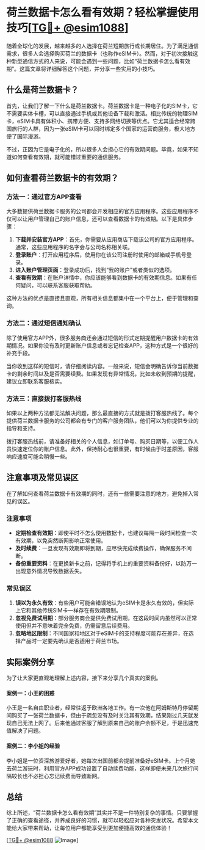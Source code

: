# 荷兰数据卡怎么看有效期？轻松掌握使用技巧[[TG💪+ @esim1088](https://t.me/s/esim1088)]

随着全球化的发展，越来越多的人选择在荷兰短期旅行或长期居住。为了满足通信需求，很多人会选择购买荷兰的数据卡（也称作eSIM卡）。然而，对于初次接触这种新型通信方式的人来说，可能会遇到一些问题，比如“荷兰数据卡怎么看有效期”。这篇文章将详细解答这个问题，并分享一些实用的小技巧。

## 什么是荷兰数据卡？

首先，让我们了解一下什么是荷兰数据卡。荷兰数据卡是一种电子化的SIM卡，它不需要实体卡槽，可以直接通过手机或其他设备下载和激活。相比传统的物理SIM卡，eSIM卡具有体积小、携带方便、支持多网络切换等优点。它尤其适合经常跨国旅行的人群，因为一张eSIM卡可以同时绑定多个国家的运营商服务，极大地方便了国际漫游。

不过，正因为它是电子化的，所以很多人会担心它的有效期问题。毕竟，如果不知道如何查看有效期，就可能错过重要的通信服务。

## 如何查看荷兰数据卡的有效期？

### 方法一：通过官方APP查看

大多数提供荷兰数据卡服务的公司都会开发相应的官方应用程序。这些应用程序不仅可以让用户管理自己的账户信息，还可以查看数据卡的有效期。以下是具体步骤：

1. **下载并安装官方APP**：首先，你需要从应用商店下载该公司的官方应用程序。通常，这些应用程序的名字会与公司名称相关联。
2. **登录账户**：打开应用程序后，使用你在该公司注册时使用的邮箱或手机号登录。
3. **进入账户管理页面**：登录成功后，找到“我的账户”或者类似的选项。
4. **查看有效期**：在账户详情中，你应该能够看到数据卡的有效期信息。如果有任何疑问，可以联系客服获取帮助。

这种方法的优点是直接且直观，所有相关信息都集中在一个平台上，便于管理和查询。

### 方法二：通过短信通知确认

除了使用官方APP外，很多服务商还会通过短信的形式定期提醒用户数据卡的有效期情况。如果你没有及时更新账户信息或者忘记检查APP，这种方式是一个很好的补充手段。

当你收到这样的短信时，请仔细阅读内容。一般来说，短信会明确告诉你当前数据卡的剩余时间以及是否需要续费。如果发现有异常情况，比如未收到预期的提醒，建议立即联系客服核实。

### 方法三：直接拨打客服热线

如果以上两种方法都无法解决问题，那么最直接的方式就是拨打客服热线了。每个提供荷兰数据卡服务的公司都会有专门的客户服务团队，他们可以为你提供专业的指导和支持。

拨打客服热线前，请准备好相关的个人信息，如订单号、购买日期等，以便工作人员快速定位你的账户信息。此外，保持耐心也很重要，有时候由于时差原因，客服响应速度可能会稍慢一些。

## 注意事项及常见误区

在了解如何查看荷兰数据卡有效期的同时，还有一些需要注意的地方，避免掉入常见的误区。

### 注意事项

- **定期检查有效期**：即使平时不怎么使用数据卡，也建议每隔一段时间检查一次有效期，以免突然断网影响正常使用。
- **及时续费**：一旦发现有效期即将到期，应尽快完成续费操作，确保服务不间断。
- **备份重要资料**：在更换新卡之前，记得将手机上的重要资料备份好，以防万一出现意外情况导致数据丢失。

### 常见误区

1. **误以为永久有效**：有些用户可能会错误地认为eSIM卡是永久有效的，但实际上它和其他传统SIM卡一样存在有效期限制。
2. **忽视免费试用期**：部分服务商会提供免费试用期，在这段时间内虽然可以正常使用但并不意味着完全免费，仍需留意后续费用。
3. **忽略地区限制**：不同国家和地区对于eSIM卡的支持程度可能存在差异，在选择产品时一定要先确认是否适用于荷兰市场。

## 实际案例分享

为了让大家更直观地理解上述内容，接下来分享几个真实的案例。

#### 案例一：小王的困惑

小王是一名自由职业者，经常往返于欧洲各地工作。有一次他在阿姆斯特丹停留期间购买了一张荷兰数据卡，但由于疏忽没有及时关注其有效期，结果刚过几天就发现自己无法上网了。后来他通过客服了解到原来自己的账户余额不足，于是迅速充值解决了问题。

#### 案例二：李小姐的经验

李小姐是一位资深旅游爱好者，她每次出国前都会提前准备好eSIM卡。上个月她去荷兰游玩时，利用官方APP成功设置了自动续费功能，这样即便未来几次旅行间隔较长也不必担心忘记续费而导致断网。

## 总结

综上所述，“荷兰数据卡怎么看有效期”其实并不是一件特别复杂的事情。只要掌握了正确的查看途径，并养成良好的习惯，就可以轻松应对各种突发状况。希望本文能给大家带来帮助，让每位用户都能享受到更加便捷高效的通信体验！

[[TG💪+ @esim1088](https://t.me/s/esim1088) ![Image](https://i.postimg.cc/4NQfJmqS/Snipaste-2025-05-13-00-14-12.png)]